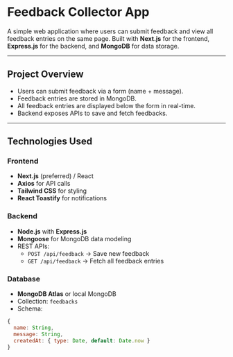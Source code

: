 # Feedback Collector App

A simple web application where users can submit feedback and view all feedback entries on the same page. Built with **Next.js** for the frontend, **Express.js** for the backend, and **MongoDB** for data storage.

---

## Project Overview

- Users can submit feedback via a form (name + message).
- Feedback entries are stored in MongoDB.
- All feedback entries are displayed below the form in real-time.
- Backend exposes APIs to save and fetch feedbacks.

---

## Technologies Used

### Frontend
- **Next.js** (preferred) / React
- **Axios** for API calls
- **Tailwind CSS** for styling
- **React Toastify** for notifications

### Backend
- **Node.js** with **Express.js**
- **Mongoose** for MongoDB data modeling
- REST APIs:
  - `POST /api/feedback` → Save new feedback
  - `GET /api/feedback` → Fetch all feedback entries

### Database
- **MongoDB Atlas** or local MongoDB
- Collection: `feedbacks`
- Schema:
```javascript
{
  name: String,
  message: String,
  createdAt: { type: Date, default: Date.now }
}
